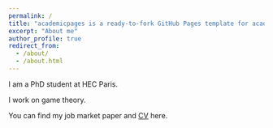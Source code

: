 ```yaml
---
permalink: /
title: "academicpages is a ready-to-fork GitHub Pages template for academic personal websites"
excerpt: "About me"
author_profile: true
redirect_from: 
  - /about/
  - /about.html
---
```



I am a PhD student at HEC Paris.

I work on game theory.

You can find my job market paper and [CV](https://atulya-jain@github.io/calibration.pdf) here. 

